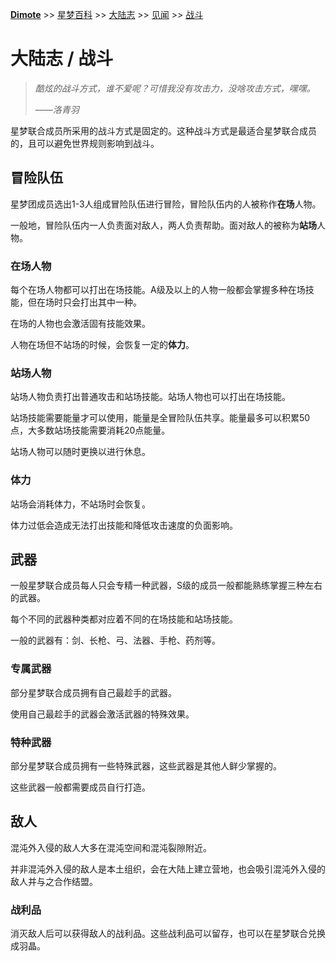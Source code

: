 **[Dimote](https://dimote.top)** >> [星梦百科](../../index.md) >> [大陆志](../../index.md#大陆志) >> [见闻](../../index.md#见闻) >> [战斗](zhandou.md)

# 大陆志 / 战斗

> *酷炫的战斗方式，谁不爱呢？可惜我没有攻击力，没啥攻击方式，嘿嘿。*
>
> ——*洛青羽*

星梦联合成员所采用的战斗方式是固定的。这种战斗方式是最适合星梦联合成员的，且可以避免世界规则影响到战斗。

## 冒险队伍

星梦团成员选出1-3人组成冒险队伍进行冒险，冒险队伍内的人被称作**在场**人物。

一般地，冒险队伍内一人负责面对敌人，两人负责帮助。面对敌人的被称为**站场**人物。

### 在场人物

每个在场人物都可以打出在场技能。A级及以上的人物一般都会掌握多种在场技能，但在场时只会打出其中一种。

在场的人物也会激活固有技能效果。

人物在场但不站场的时候，会恢复一定的**体力**。

### 站场人物

站场人物负责打出普通攻击和站场技能。站场人物也可以打出在场技能。

站场技能需要能量才可以使用，能量是全冒险队伍共享。能量最多可以积累50点，大多数站场技能需要消耗20点能量。

站场人物可以随时更换以进行休息。

### 体力

站场会消耗体力，不站场时会恢复。

体力过低会造成无法打出技能和降低攻击速度的负面影响。

## 武器

一般星梦联合成员每人只会专精一种武器，S级的成员一般都能熟练掌握三种左右的武器。

每个不同的武器种类都对应着不同的在场技能和站场技能。

一般的武器有：剑、长枪、弓、法器、手枪、药剂等。

### 专属武器

部分星梦联合成员拥有自己最趁手的武器。

使用自己最趁手的武器会激活武器的特殊效果。

### 特种武器

部分星梦联合成员拥有一些特殊武器，这些武器是其他人鲜少掌握的。

这些武器一般都需要成员自行打造。

## 敌人

混沌外入侵的敌人大多在混沌空间和混沌裂隙附近。

并非混沌外入侵的敌人是本土组织，会在大陆上建立营地，也会吸引混沌外入侵的敌人并与之合作结盟。

### 战利品

消灭敌人后可以获得敌人的战利品。这些战利品可以留存，也可以在星梦联合兑换成羽晶。
